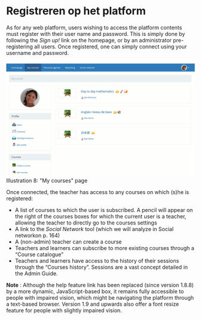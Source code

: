 # Registreren op het platform

As for any web platform, users wishing to access the platform contents must register with their user name and password. This is simply done by following the _Sign up!_ link on the homepage, or by an administrator pre-registering all users. Once registered, one can simply connect using your username and password.

![](../.gitbook/assets/image2%20%2811%29.png)Illustration 8: "My courses" page

Once connected, the teacher has access to any courses on which \(s\)he is registered:

* A list of courses to which the user is subscribed. A pencil will appear on the right of the courses boxes for which the current user is a teacher, allowing the teacher to directly go to the courses settings
* A link to the _Social Network_ tool \(which we will analyze in Social networkon p. 164\)
* A \(non-admin\) teacher can create a course
* Teachers and learners can subscribe to more existing courses through a “Course catalogue”
* Teachers and learners have access to the history of their sessions through the “Courses history”. Sessions are a vast concept detailed in the Admin Guide.

**Note** : Although the help feature link has been replaced \(since version 1.8.8\) by a more dynamic, JavaScript-based box, it remains fully accessible to people with impaired vision, which might be navigating the platform through a text-based browser. Version 1.9 and upwards also offer a font resize feature for people with slightly impaired vision.

